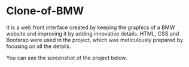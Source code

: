 # Clone-of-BMW

It is a web front interface created by keeping the graphics of a BMW website and improving it by adding innovative details. HTML, CSS and Bootsrap were used in the project, which was meticulously prepared by focusing on all the details. 

You can see the screenshot of the project below.
